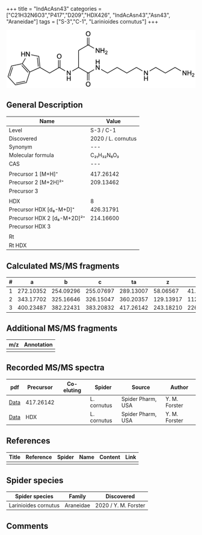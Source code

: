 +++
title = "IndAcAsn43"
categories = ["C21H32N6O3","P417","D209","HDX426",
"IndAcAsn43","Asn43",
"Araneidae"]
tags = ["S-3","C-1",
"Larinioides cornutus"]
+++

![](/img/IndAcAsn43.png)

## General Description

| Name                       | Value              |
|----------------------------|--------------------|
| Level                      | S-3 / C-1          |
| Discovered                 | 2020 / L. cornutus |
| Synonym                    | ---                |
| Molecular formula          | C₂₁H₃₂N₆O₃                   |
| CAS                        | ---                |
|                            |                    |
| Precursor 1 [M+H]⁺         | 417.26142                   |
| Precursor 2 [M+2H]²⁺       | 209.13462                   |
| Precursor 3                |                    |
|                            |                    |
| HDX                        | 8                   |
| Precursor HDX   [d₈-M+D]⁺   | 426.31791                   |
| Precursor HDX 2 [d₈-M+2D]²⁺ | 214.16600                   |
| Precursor HDX 3            |                    |
|                            |                    |
| Rt                         |                    |
| Rt HDX                     |                    |

## Calculated MS/MS fragments

| # | a         | b         | c         | ta        | z         | y         | tz        |
|---|-----------|-----------|-----------|-----------|-----------|-----------|-----------|
| 1 | 272.10352 | 254.09296 | 255.07697 | 289.13007 | 58.06567 | 41.03912 | 75.09222 |
| 2 | 343.17702 | 325.16646 | 326.15047 | 360.20357 | 129.13917 | 112.11262 | 146.16572 |
| 3 | 400.23487 | 382.22431 | 383.20832 | 417.26142 | 243.18210 | 226.15555 | 260.20865 |

## Additional MS/MS fragments

| m/z | Annotation |
|-----|------------|
|     |            |

## Recorded MS/MS spectra

| pdf                                             | Precursor | Co-eluting | Spider      | Source                       | Author        |
|-------------------------------------------------|-----------|------------|-------------|------------------------------|---------------|
| [Data](/pdf/L-cornutus/417_IndAcAsn43_Lc.pdf) | 417.26142 |           | L. cornutus | Spider Pharm, USA | Y. M. Forster |
| [Data](/pdf/L-cornutus/417_IndAcAsn43_Lc_HDX.pdf) | HDX |           | L. cornutus | Spider Pharm, USA | Y. M. Forster |


## References

| Title | Reference | Spider | Name | Content | Link |
|-------|-----------|--------|------|---------|------|
|       |           |        |      |         |      |

## Spider species

| Spider species     | Family     | Discovered           |
|--------------------|------------|----------------------|
| Larinioides cornutus | Araneidae | 2020 / Y. M. Forster |


## Comments